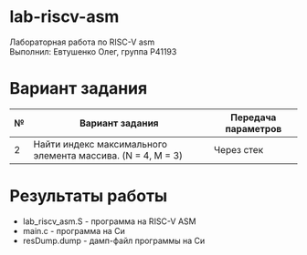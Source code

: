 # lab-riscv-asm
Лабораторная работа по RISC-V asm  
Выполнил: Евтушенко Олег, группа P41193
# Вариант задания
№|Вариант задания|Передача параметров
---|---|---|
2|Найти индекс максимального элемента массива. (N = 4, M = 3)|Через стек
# Результаты работы
* lab_riscv_asm.S - программа на RISC-V ASM
* main.c - программа на Си
* resDump.dump - дамп-файл программы на Си
